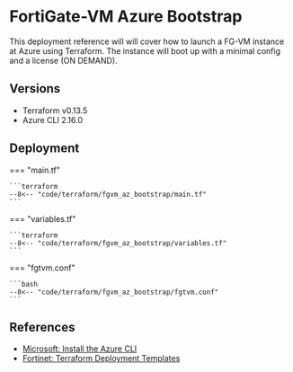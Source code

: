 # FortiGate-VM Azure Bootstrap

This deployment reference will will cover how to launch a FG-VM instance
at Azure using Terraform. The instance will boot up with a minimal
config and a license (ON DEMAND).


## Versions
- Terraform v0.13.5
- Azure CLI 2.16.0


## Deployment

=== "main.tf"

    ```terraform
    --8<-- "code/terraform/fgvm_az_bootstrap/main.tf"
    ```

=== "variables.tf"

    ```terraform
    --8<-- "code/terraform/fgvm_az_bootstrap/variables.tf"
    ```

=== "fgtvm.conf"

    ```bash
    --8<-- "code/terraform/fgvm_az_bootstrap/fgtvm.conf"
    ```


## References
- [Microsoft: Install the Azure CLI](https://docs.microsoft.com/en-us/cli/azure/install-azure-cli)
- [Fortinet: Terraform Deployment Templates](https://github.com/fortinet/fortigate-terraform-deploy)
